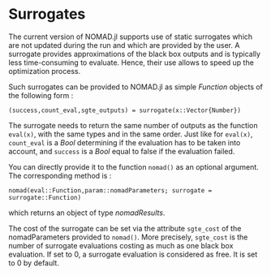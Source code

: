# Surrogates

The current version of NOMAD.jl supports use of static surrogates which are not updated during the run and which are provided by the user. A surrogate provides
approximations of the black box outputs and is typically less time-consuming to
evaluate. Hence, their use allows to speed up the optimization process.

Such surrogates can be provided to NOMAD.jl as simple *Function* objects of the
following form :

    (success,count_eval,sgte_outputs) = surrogate(x::Vector{Number})

The surrogate needs to return the same number of outputs as the function
`eval(x)`, with the same types and in the same order. Just like for `eval(x)`,
`count_eval` is a *Bool* determining if the evaluation has to be taken into account,
and `success` is a *Bool* equal to false if the evaluation failed.

You can directly provide it to the function `nomad()` as an optional argument. The
corresponding method is :

    nomad(eval::Function,param::nomadParameters; surrogate = surrogate::Function)

which returns an object of type *nomadResults*.

The cost of the surrogate can be set via the attribute `sgte_cost` of the
nomadParameters provided to `nomad()`. More precisely, `sgte_cost` is the number
of surrogate evaluations costing as much as one black box evaluation.
If set to 0, a surrogate evaluation is considered as free.
It is set to 0 by default.
